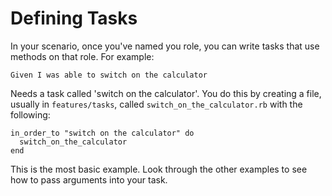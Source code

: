 # Defining Tasks

In your scenario, once you've named you role, you can write tasks that use methods on that role.
For example:

    Given I was able to switch on the calculator

Needs a task called 'switch on the calculator'. You do this by creating a file, usually in `features/tasks`, called `switch_on_the_calculator.rb` with the following:

    in_order_to "switch on the calculator" do
      switch_on_the_calculator
    end

This is the most basic example. Look through the other examples to see how to pass arguments into your task.
